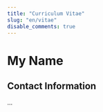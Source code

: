 ```yaml
---
title: "Curriculum Vitae"
slug: "en/vitae"
disable_comments: true
---
```


# My Name

## Contact Information

...
